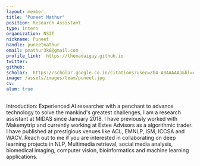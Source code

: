 ```yaml
---
layout: member
title: "Puneet Mathur"
position: Research Assistant
type: intern
organization: NSIT
nickname: Puneet 
handle: puneetmathur
email: pmathur3k6@gmail.com
profile_link:  https://themadaiguy.github.io
twitter: 
github: 
scholar:  https://scholar.google.co.in/citations?user=Zb4-A0AAAAAJ&hl=en
image: /assets/images/team/puneet.jpg
cv:
alum: true
---
```

Introduction: Experienced AI researcher with a penchant to advance technology to solve the mankind's greatest challenges, I am a research assistant at MIDAS since January 2018. I have previously worked with Makemytrip and currently working at Estee Advisors as a algorithmic trader. I have published at prestigious venues like ACL, EMNLP, ISM, ICCSA and WACV. Reach out to me if you are interested in collaborating on deep learning projects in NLP, Multimedia retrieval, social media analysis, biomedical imaging, computer vision, bioinformatics and machine learning applications.